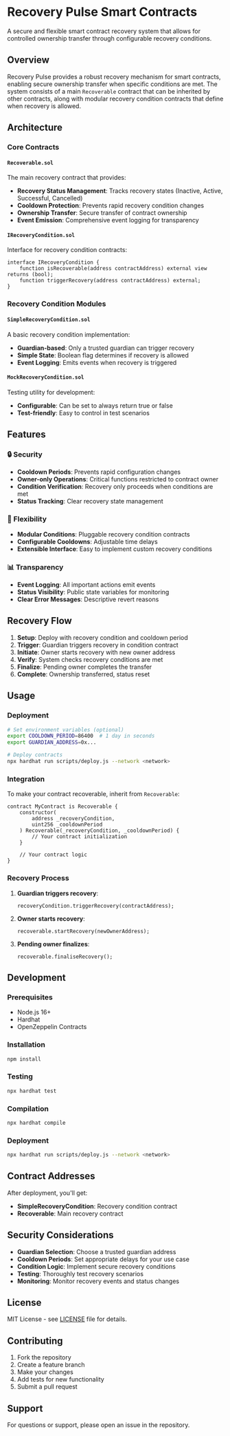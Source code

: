 # Recovery Pulse Smart Contracts

A secure and flexible smart contract recovery system that allows for controlled ownership transfer through configurable recovery conditions.

## Overview

Recovery Pulse provides a robust recovery mechanism for smart contracts, enabling secure ownership transfer when specific conditions are met. The system consists of a main `Recoverable` contract that can be inherited by other contracts, along with modular recovery condition contracts that define when recovery is allowed.

## Architecture

### Core Contracts

#### `Recoverable.sol`
The main recovery contract that provides:
- **Recovery Status Management**: Tracks recovery states (Inactive, Active, Successful, Cancelled)
- **Cooldown Protection**: Prevents rapid recovery condition changes
- **Ownership Transfer**: Secure transfer of contract ownership
- **Event Emission**: Comprehensive event logging for transparency

#### `IRecoveryCondition.sol`
Interface for recovery condition contracts:
```solidity
interface IRecoveryCondition {
    function isRecoverable(address contractAddress) external view returns (bool);
    function triggerRecovery(address contractAddress) external;
}
```

### Recovery Condition Modules

#### `SimpleRecoveryCondition.sol`
A basic recovery condition implementation:
- **Guardian-based**: Only a trusted guardian can trigger recovery
- **Simple State**: Boolean flag determines if recovery is allowed
- **Event Logging**: Emits events when recovery is triggered

#### `MockRecoveryCondition.sol`
Testing utility for development:
- **Configurable**: Can be set to always return true or false
- **Test-friendly**: Easy to control in test scenarios

## Features

### 🔒 Security
- **Cooldown Periods**: Prevents rapid configuration changes
- **Owner-only Operations**: Critical functions restricted to contract owner
- **Condition Verification**: Recovery only proceeds when conditions are met
- **Status Tracking**: Clear recovery state management

### 🔧 Flexibility
- **Modular Conditions**: Pluggable recovery condition contracts
- **Configurable Cooldowns**: Adjustable time delays
- **Extensible Interface**: Easy to implement custom recovery conditions

### 📊 Transparency
- **Event Logging**: All important actions emit events
- **Status Visibility**: Public state variables for monitoring
- **Clear Error Messages**: Descriptive revert reasons

## Recovery Flow

1. **Setup**: Deploy with recovery condition and cooldown period
2. **Trigger**: Guardian triggers recovery in condition contract
3. **Initiate**: Owner starts recovery with new owner address
4. **Verify**: System checks recovery conditions are met
5. **Finalize**: Pending owner completes the transfer
6. **Complete**: Ownership transferred, status reset

## Usage

### Deployment

```bash
# Set environment variables (optional)
export COOLDOWN_PERIOD=86400  # 1 day in seconds
export GUARDIAN_ADDRESS=0x...

# Deploy contracts
npx hardhat run scripts/deploy.js --network <network>
```

### Integration

To make your contract recoverable, inherit from `Recoverable`:

```solidity
contract MyContract is Recoverable {
    constructor(
        address _recoveryCondition,
        uint256 _cooldownPeriod
    ) Recoverable(_recoveryCondition, _cooldownPeriod) {
        // Your contract initialization
    }
    
    // Your contract logic
}
```

### Recovery Process

1. **Guardian triggers recovery**:
   ```solidity
   recoveryCondition.triggerRecovery(contractAddress);
   ```

2. **Owner starts recovery**:
   ```solidity
   recoverable.startRecovery(newOwnerAddress);
   ```

3. **Pending owner finalizes**:
   ```solidity
   recoverable.finaliseRecovery();
   ```

## Development

### Prerequisites
- Node.js 16+
- Hardhat
- OpenZeppelin Contracts

### Installation
```bash
npm install
```

### Testing
```bash
npx hardhat test
```

### Compilation
```bash
npx hardhat compile
```

### Deployment
```bash
npx hardhat run scripts/deploy.js --network <network>
```

## Contract Addresses

After deployment, you'll get:
- **SimpleRecoveryCondition**: Recovery condition contract
- **Recoverable**: Main recovery contract

## Security Considerations

- **Guardian Selection**: Choose a trusted guardian address
- **Cooldown Periods**: Set appropriate delays for your use case
- **Condition Logic**: Implement secure recovery conditions
- **Testing**: Thoroughly test recovery scenarios
- **Monitoring**: Monitor recovery events and status changes

## License

MIT License - see [LICENSE](LICENSE) file for details.

## Contributing

1. Fork the repository
2. Create a feature branch
3. Make your changes
4. Add tests for new functionality
5. Submit a pull request

## Support

For questions or support, please open an issue in the repository.
